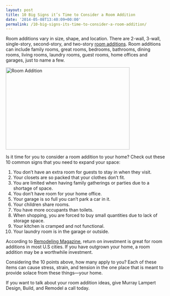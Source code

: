 ```yaml
---
layout: post
title: 10 Big Signs it’s Time to Consider a Room Addition
date: '2014-05-08T13:40:09+00:00'
permalink: /10-big-signs-its-time-to-consider-a-room-addition/
---
```

Room additions vary in size, shape, and location. There are 2-wall, 3-wall, single-story, second-story, and two-story <a href="http://www.murraylampert.com/san-diego-room-additions/">room additions</a>. Room additions can include family rooms, great rooms, bedrooms, bathrooms, dining rooms, living rooms, laundry rooms, guest rooms, home offices and garages, just to name a few.

<img class="wp-image-2119 alignright" alt="Room Addition" src="http://www.murraylampert.com/wp-content/uploads/DSC_2421.jpg" width="390" height="259" />

Is it time for you to consider a room addition to your home? Check out these 10 common signs that you need to expand your space:
<ol>
	<li>You don’t have an extra room for guests to stay in when they visit.</li>
	<li>Your closets are so packed that your clothes don’t fit.</li>
	<li>You are limited when having family gatherings or parties due to a shortage of space.</li>
	<li>You don’t have room for your home office.</li>
	<li>Your garage is so full you can’t park a car in it.</li>
	<li>Your children share rooms.</li>
	<li>You have more occupants than toilets.</li>
	<li>When shopping, you are forced to buy small quantities due to lack of storage space.</li>
	<li>Your kitchen is cramped and not functional.</li>
	<li>Your laundry room is in the garage or outside.</li>
</ol>
According to <a href="http://www.remodeling.hw.net/cost-vs-value/2014/pacific/san-diego-ca/">Remodeling Magazine</a>, return on investment is great for room additions in most U.S cities. If you have outgrown your home, a room addition may be a worthwhile investment.

Considering the 10 points above, how many apply to you? Each of these items can cause stress, strain, and tension in the one place that is meant to provide solace from these things—your home.

If you want to talk about your room addition ideas, give Murray Lampert Design, Build, and Remodel a call today.
